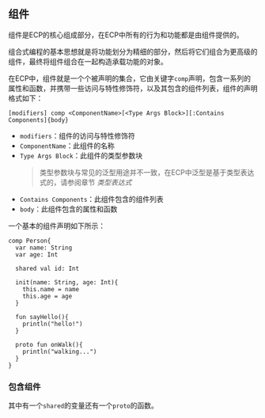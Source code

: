 ## 组件

组件是ECP的核心组成部分，在ECP中所有的行为和功能都是由组件提供的。

组合式编程的基本思想就是将功能划分为精细的部分，然后将它们组合为更高级的组件，最终将组件组合在一起构造承载功能的对象。

在ECP中，组件就是一个个被声明的集合，它由关键字`comp`声明，包含一系列的属性和函数，并携带一些访问与特性修饰符，以及其包含的组件列表，组件的声明格式如下：

```ecs
[modifiers] comp <ComponentName>[<Type Args Block>][:Contains Components]{body}
```

- `modifiers`：组件的访问与特性修饰符
- `ComponentName`：此组件的名称
- `Type Args Block`：此组件的类型参数块
  > 类型参数块与常见的泛型用途并不一致，在ECP中泛型是基于类型表达式的，请参阅章节 _类型表达式_
- `Contains Components`：此组件包含的组件列表
- `body`：此组件包含的属性和函数

一个基本的组件声明如下所示：

```ecp
comp Person{
  var name: String
  var age: Int
  
  shared val id: Int
  
  init(name: String, age: Int){
    this.name = name
    this.age = age
  }
  
  fun sayHello(){
    println("hello!")
  }
  
  proto fun onWalk(){
    println("walking...")
  }
}
```

### 包含组件

其中有一个`shared`的变量还有一个`proto`的函数。
